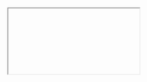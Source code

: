 # <iframe>

??? what mouse and keyboard events does JS in the frame get?

## Overview

* stands for _inline frame_
* embed one HTML document into another
* represents a nested _browsing context_
* each browsing context
    * has its own session history
    * has its own `document` (so uses more memory than the equivalent set of markup in the parent `document`)
    * `Window` referes to the the topmost browsing context
    * held as an `HTMLIFrameElement` in the parent's `document`
* Always add a `title` attribute so assisitive technologies (AT) can tell the user what's in the frame without them having to navigate to it
* Implicit ARIA role: none
* Permitted ARIA roles
    * application
    * document
    * img
    * none
    * presentation
* Content within the iframe tag is only displayed if browser doesn't support iframes

## Downsides

* "breaks" the back button from pov of users
* you must trust the external content you are loading because it will look like part of your web page
* SEO
    * Google doesn't index content in a frame (is this defn true in 2020?)
    * Searchbots consider the iframe content to be from another site so you don't get any credit for it
* you code running within the iframe needs to trust the page that's embedding it too
* browsers delay the rendering of iframes behind other things on the page
* JS communication between parent and frame is bit cumbersome
* they are fixed size on the page and cannot resize based on the content of the frame
* https://github.com/krakenjs/zoid
  * Paypal JS lib which tries to work around the limitations of iframes
  * Aims to use them for a sort of "micro front-end" thing

## Attributes

```
<iframe
    src="path/to/file.html"
    frameborder="0" // remove ugly default border
    title="blah" // described the contained content for screen readers
    width="300" //default ???
    height="300" // default 150
    name="blah"
    csp="" // enforce a CSP for the embedded resource
    loading="eager" // how should browser load the iframe, values: eager|lazy, eager is default,

    // set the feature policy for the frame (it's set in a HTTP header for the topmost document)
    // see https://developer.mozilla.org/en-US/docs/Web/HTTP/Feature_Policy/Using_Feature_Policy
    // setting this on iframes is supported on all modern browsers (safari doesn't support HTTP header yet)
    allow="'src'" // default allowlist
    allow="fullscreen payment"

    // these legacy attributes are replaced and expanded by allow="..." now
    // allowfullscreen
    // allowpaymentrequest

    referrerpolicy // which referrer to send when fetching the frames src

    // apply extra restrictions to the content in the frame - many possible values
    sandbox="allow-forms allow-modals allow-popups"

    srcdoc

    // there are a few deprecated attributes e.g. marginwidth
></iframe>
```

## CSS

* default styling includes a kind of sunken border
* iframes are replaced elements
    * => can be adjusted with
        * `object-position`
        * `object-fit`

## JS

* access between the documents is subject to the same-origin policy (so if the iframe is loaded from a diff domain then it doesn't get any extra access just because it is an iframe)
* cross origin communication can happen via `Window.postMessage()`

In parent

```js
window.frames // pseudo-array of all iframes on page

frame = document.getElementById("myframe")
frame.contentWindow
frame.contentDocument
frame.contentDocument == frame.contentWindow.document // true, but the comparison fails due to cross-origin
```

In child  frame:

```js
window.parent // reference to the parent Window object
```
